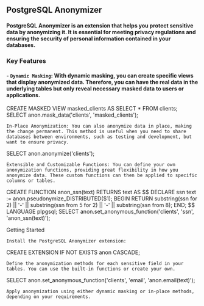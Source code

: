 ## PostgreSQL Anonymizer

#### PostgreSQL Anonymizer is an extension that helps you protect sensitive data by anonymizing it. It is essential for meeting privacy regulations and ensuring the security of personal information contained in your databases.

### Key Features

#### - `Dynamic Masking`: With dynamic masking, you can create specific views that display anonymized data. Therefore, you can have the real data in the underlying tables but only reveal necessary masked data to users or applications.

CREATE MASKED VIEW masked_clients AS SELECT * FROM clients;
SELECT anon.mask_data('clients', 'masked_clients');

    In-Place Anonymization: You can also anonymize data in place, making the change permanent. This method is useful when you need to share databases between environments, such as testing and development, but want to ensure privacy.

SELECT anon.anonymize('clients');

    Extensible and Customizable Functions: You can define your own anonymization functions, providing great flexibility in how you anonymize data. These custom functions can then be applied to specific columns or tables.

CREATE FUNCTION anon_ssn(text) RETURNS text AS
$$
  DECLARE
    ssn text := anon.pseudonymize_DISTRIBUTED($1);
  BEGIN
    RETURN substring(ssn for 2) || '-' || substring(ssn from 5 for 2) || '-' || substring(ssn from 8);
  END;
$$ LANGUAGE plpgsql;
SELECT anon.set_anonymous_function('clients', 'ssn', 'anon_ssn(text)');

Getting Started

    Install the PostgreSQL Anonymizer extension:

CREATE EXTENSION IF NOT EXISTS anon CASCADE;

    Define the anonymization methods for each sensitive field in your tables. You can use the built-in functions or create your own.

SELECT anon.set_anonymous_function('clients', 'email', 'anon.email(text)');

    Apply anonymization using either dynamic masking or in-place methods, depending on your requirements.
